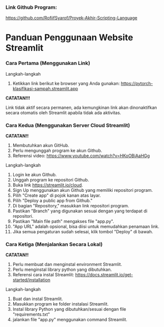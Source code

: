 ### Link Github Program:
https://github.com/RofiifSyarof/Proyek-Akhir-Scripting-Language

# Panduan Penggunaan Website Streamlit

### Cara Pertama (Menggunakan Link)
Langkah-langkah
1. Ketikkan link berikut ke browser yang Anda gunakan:
https://pytorch-klasifikasi-sampah.streamlit.app

**CATATAN!!!**

Link tidak aktif secara permanen, ada kemungkinan link akan dinonaktifkan secara otomatis oleh Streamlit apabila tidak ada aktivitas.

### Cara Kedua (Menggunakan Server Cloud Streamlit)
**CATATAN!!**
1. Membutuhkan akun GitHub.
2. Perlu mengunggah program ke akun Github.
3. Referensi video: https://www.youtube.com/watch?v=HKoOBiAaHGg

Langkah-langkah
1. Login ke akun Github.
2. Unggah program ke repositori Github.
3. Buka link https://streamlit.io/cloud.
4. Sign Up menggunakan akun Github yang memiliki repositori program.
5. Pilih "Create app" di pojok kanan atas layar.
6. Pilih "Deploy a public app from Github."
7. Di bagian "Repository," masukkan link repositori program.
8. Pastikan "Branch" yang digunakan sesuai dengan yang terdapat di repositori.
9. Pastikan "Main file path" mengakses file "app.py".
10. "App URL" adalah opsional, bisa diisi untuk memudahkan penamaan link.
11. Jika semua pengaturan sudah selesai, klik tombol "Deploy" di bawah.

### Cara Ketiga (Menjalankan Secara Lokal)
**CATATAN!!**
1. Perlu membuat dan menginstal environment Streamlit.
2. Perlu menginstal library python yang dibutuhkan.
3. Referensi cara instal Streamlit: https://docs.streamlit.io/get-started/installation

Langkah-langkah
1. Buat dan instal Streamlit.
2. Masukkan program ke folder instalasi Streamlit.
3. Instal library Python yang dibutuhkan/sesuai dengan file "requirements.txt"
4. jalankan file "app.py" menggunakan command Streamlit.